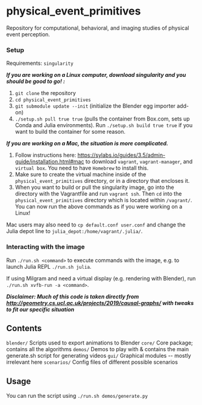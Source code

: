 # physical_event_primitives
Repository for computational, behavioral, and imaging studies of physical event perception.

### Setup

Requirements: `singularity`

***If you are working on a Linux computer, download singularity and you should be good to go! :***

1. `git clone` the repository
2. `cd physical_event_primitives`
3. `git submodule update --init` (initialize the Blender egg importer add-on)
4. `./setup.sh pull true true` (pulls the container from Box.com, sets up Conda and Julia environments). Run `./setup.sh build true true` if you want to build the container for some reason.

***If you are working on a Mac, the situation is more complicated.***

1. Follow instructions here: https://sylabs.io/guides/3.5/admin-guide/installation.html#mac to download `vagrant`, `vagrant-manager`, and `virtual box`. You need to have `Homebrew` to install this. 
2. Make sure to create the virtual machine inside of the `physical_event_primitives` directory, or in a directory that encloses it. 
3. When you want to build or pull the singularity image, go into the directory with the Vagrantfile and run `vagrant ssh`. Then `cd` into the `physical_event_primitives` directory which is located within `/vagrant/`. You can now run the above commands as if you were working on a Linux!

Mac users may also need to `cp default.conf user.conf` and change the Julia depot line to `julia_depot:/home/vagrant/.julia/`.

### Interacting with the image

Run `./run.sh <command>` to execute commands with the image, e.g. to launch Julia REPL `./run.sh julia`.

If using Milgram and need a virtual display (e.g. rendering with Blender), run `./run.sh xvfb-run -a <command>`.


***Disclaimer: Much of this code is taken directly from http://geometry.cs.ucl.ac.uk/projects/2019/causal-graphs/ with tweaks to fit our specific situation***

Contents
--------
`blender/`                   Scripts used to export animations to Blender
`core/`                      Core package; contains all the algorithms
`demos/`                     Demos to play with & contains the main generate.sh script for generating videos
`gui/`                       Graphical modules -- mostly irrelevant here
`scenarios/`                 Config files of different possible scenarios


Usage
-----
You can run the script using `./run.sh demos/generate.py`
